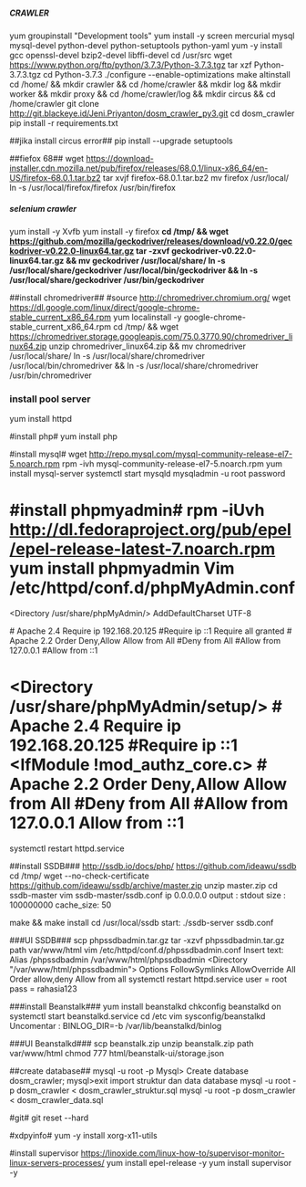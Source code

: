 ##### CRAWLER #####
yum groupinstall "Development tools"
yum install -y screen mercurial mysql mysql-devel python-devel python-setuptools python-yaml
yum -y install gcc openssl-devel bzip2-devel libffi-devel
cd /usr/src
wget https://www.python.org/ftp/python/3.7.3/Python-3.7.3.tgz
tar xzf Python-3.7.3.tgz
cd Python-3.7.3
./configure --enable-optimizations
make altinstall
cd /home/ && mkdir crawler && cd /home/crawler && mkdir log && mkdir worker && mkdir proxy && cd /home/crawler/log && mkdir circus && cd /home/crawler
git clone http://git.blackeye.id/Jeni.Priyanton/dosm_crawler_py3.git
cd dosm_crawler
pip install -r requirements.txt

##jika install circus error##
pip install --upgrade setuptools
 
##fiefox 68##
wget https://download-installer.cdn.mozilla.net/pub/firefox/releases/68.0.1/linux-x86_64/en-US/firefox-68.0.1.tar.bz2
tar xvjf firefox-68.0.1.tar.bz2
mv firefox /usr/local/
ln -s /usr/local/firefox/firefox /usr/bin/firefox

##### selenium crawler #####
yum install -y Xvfb
yum install -y firefox
**cd /tmp/ && wget https://github.com/mozilla/geckodriver/releases/download/v0.22.0/geckodriver-v0.22.0-linux64.tar.gz
tar -zxvf geckodriver-v0.22.0-linux64.tar.gz && mv geckodriver /usr/local/share/
ln -s /usr/local/share/geckodriver /usr/local/bin/geckodriver && ln -s /usr/local/share/geckodriver /usr/bin/geckodriver**

##install chromedriver##
#source http://chromedriver.chromium.org/
wget https://dl.google.com/linux/direct/google-chrome-stable_current_x86_64.rpm
yum localinstall -y google-chrome-stable_current_x86_64.rpm
cd /tmp/ && wget https://chromedriver.storage.googleapis.com/75.0.3770.90/chromedriver_linux64.zip
unzip chromedriver_linux64.zip && mv chromedriver /usr/local/share/
ln -s /usr/local/share/chromedriver /usr/local/bin/chromedriver && ln -s /usr/local/share/chromedriver /usr/bin/chromedriver

### install pool server ###
yum install httpd

#install php#
yum install php

#install mysql#
wget http://repo.mysql.com/mysql-community-release-el7-5.noarch.rpm
rpm -ivh mysql-community-release-el7-5.noarch.rpm
yum install mysql-server
systemctl start mysqld
mysqladmin -u root password <set password>

#install phpmyadmin#
rpm -iUvh http://dl.fedoraproject.org/pub/epel/epel-release-latest-7.noarch.rpm
yum install phpmyadmin
Vim /etc/httpd/conf.d/phpMyAdmin.conf
===
<Directory /usr/share/phpMyAdmin/>
   AddDefaultCharset UTF-8

   <IfModule mod_authz_core.c>
     # Apache 2.4
     <RequireAny>
       Require ip 192.168.20.125
       #Require ip ::1
       Require all granted
     </RequireAny>
   </IfModule>
   <IfModule !mod_authz_core.c>
     # Apache 2.2
     Order Deny,Allow
     Allow from All
     #Deny from All
     #Allow from 127.0.0.1
     #Allow from ::1
   </IfModule>
</Directory>

<Directory /usr/share/phpMyAdmin/setup/>
   <IfModule mod_authz_core.c>
     # Apache 2.4
     <RequireAny>
       Require ip 192.168.20.125
       #Require ip ::1
     </RequireAny>
   </IfModule>
   <IfModule !mod_authz_core.c>
     # Apache 2.2
     Order Deny,Allow
     Allow from All
     #Deny from All
     #Allow from 127.0.0.1
     Allow from ::1
   </IfModule>
</Directory>
====
systemctl restart httpd.service

##install SSDB###
http://ssdb.io/docs/php/
https://github.com/ideawu/ssdb
cd /tmp/
wget --no-check-certificate https://github.com/ideawu/ssdb/archive/master.zip
unzip master.zip
cd ssdb-master
vim ssdb-master/ssdb.conf
    ip 0.0.0.0.0
    output : stdout
    size : 100000000
    cache_size: 50
    
make && make install
cd /usr/local/ssdb
start: ./ssdb-server ssdb.conf

###UI SSDB###
scp phpssdbadmin.tar.gz
tar -xzvf phpssdbadmin.tar.gz
path var/www/html
vim /etc/httpd/conf.d/phpssdbadmin.conf
Insert text:
    Alias /phpssdbadmin /var/www/html/phpssdbadmin
    <Directory "/var/www/html/phpssdbadmin">
         Options FollowSymlinks
         AllowOverride All
         Order allow,deny
         Allow from all
    </Directory>
systemctl restart httpd.service
user = root
pass = rahasia123

###install Beanstalk###
yum install beanstalkd
chkconfig beanstalkd on
systemctl start beanstalkd.service
cd /etc
vim sysconfig/beanstalkd
Uncomentar : BINLOG_DIR=-b /var/lib/beanstalkd/binlog

###UI Beanstalkd###
scp beanstalk.zip
unzip beanstalk.zip
path var/www/html
chmod 777 html/beanstalk-ui/storage.json

##create database##
mysql -u root -p
Mysql> Create database dosm_crawler;
mysql>exit
import struktur dan data database
mysql -u root -p dosm_crawler < dosm_crawler_struktur.sql
mysql -u root -p dosm_crawler < dosm_crawler_data.sql 

#git#
git reset --hard
    
#xdpyinfo#
yum -y install xorg-x11-utils

#install supervisor
https://linoxide.com/linux-how-to/supervisor-monitor-linux-servers-processes/
yum install epel-release -y
yum install supervisor -y
